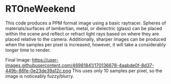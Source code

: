 # RTOneWeekend
This code produces a PPM format image using a basic raytracer. 
Spheres of materials/surfaces of lambertian, metal, or dielectric (glass) can be placed within the scene and reflect or refract light rays based on where they are placed relative to the camera.
Additionally, sharper images can be produced when the samples per pixel is increased, however, it will take a considerably longer time to render.

Final Image:
https://user-images.githubusercontent.com/46981841/170136678-4aabde0f-8d37-449b-86fe-0e23de39a12c.png
This uses only 10 samples per pixel, so the image is noticeably fuzzy/blurry. 
